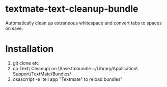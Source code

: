 textmate-text-cleanup-bundle
===

Automatically clean up extraneous whitespace and convert tabs to spaces on save.

Installation
===

1. git clone etc
2. cp Text\ Cleanup\ on \Save.tmbundle ~/Library/Application\ Support/TextMate/Bundles/
3. osascrript -e 'tell app "Textmate" to reload bundles'
